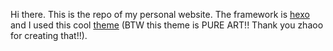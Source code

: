 Hi there.
This is the repo of my personal website.
The framework is [hexo](https://hexo.io/index.html) and I used this cool [theme](https://github.com/zhaoo/hexo-theme-zhaoo) (BTW this theme is PURE ART!! Thank you zhaoo for creating that!!).
